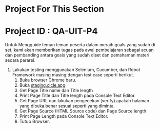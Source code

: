 # Project For This Section

# Project ID : QA-UIT-P4

Untuk Mengguide teman teman peserta dalam meraih goals yang sudah di set, kami akan memberikan tugas pada awal pembelajaran sebagai acuan dan pembanding antara goals yang sudah diset dan pemahaman materi secara pararel.

1. Lakukan testing menggunakan Selenium, Cucumber, dan Robot Framework masing masing dengan test case seperti berikut.
    1. Buka browser Chrome baru.
    2. Buka [staging.cicle.app](http://staging.cicle.app)
    3. Get Page Title name dan Title length
    4. Print Page Title dan Title length pada Console Text Editor.
    5. Get Page URL dan lakukan pengecekan (verify) apakah halaman yang dibuka benar sesuai seperti yang diminta.
    6. Get Page Source (HTML Source code) dan Page Source length
    7. Print Page Length pada Console Text Editor.
    8. Tutup Browser.